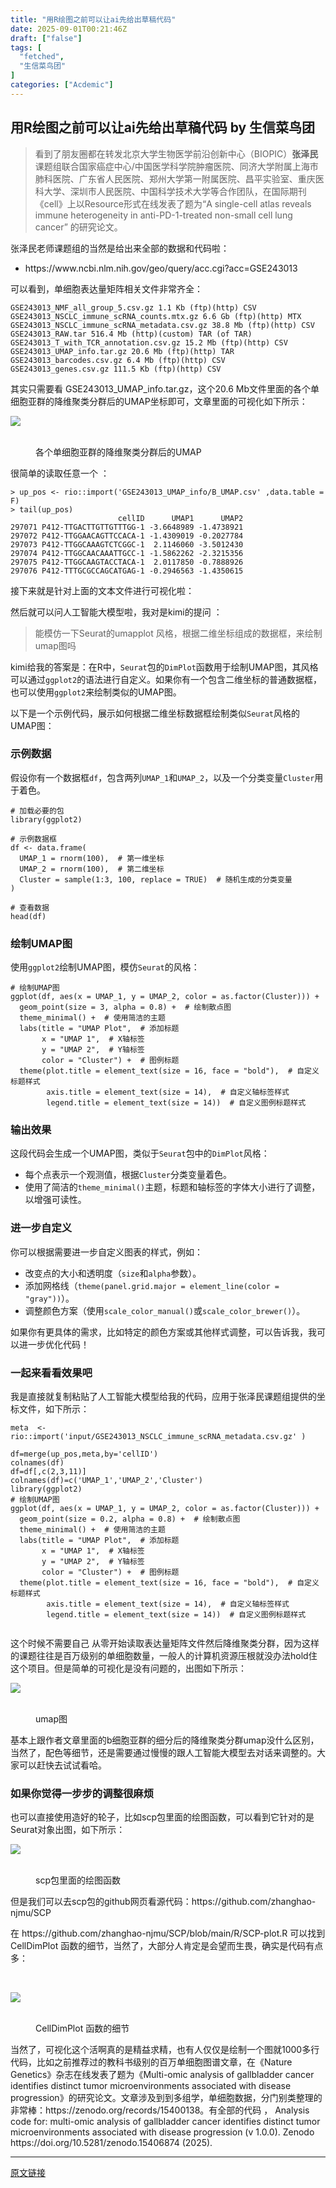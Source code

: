 ```yaml
---
title: "用R绘图之前可以让ai先给出草稿代码"
date: 2025-09-01T00:21:46Z
draft: ["false"]
tags: [
  "fetched",
  "生信菜鸟团"
]
categories: ["Acdemic"]
---
```

用R绘图之前可以让ai先给出草稿代码 by 生信菜鸟团
------
<div><section data-tool="mdnice编辑器" data-website="https://www.mdnice.com" data-pm-slice="0 0 []"><blockquote><p><span leaf="">看到了朋友圈都在转发北京大学生物医学前沿创新中心（BIOPIC）</span><strong><span leaf="">张泽民</span></strong><span leaf="">课题组联合国家癌症中心/中国医学科学院肿瘤医院、同济大学附属上海市肺科医院、广东省人民医院、郑州大学第一附属医院、昌平实验室、重庆医科大学、深圳市人民医院、中国科学技术大学等合作团队，在国际期刊《cell》上以Resource形式在线发表了题为“A single-cell atlas reveals immune heterogeneity in anti-PD-1-treated non-small cell lung cancer” 的研究论文。</span></p></blockquote><p data-tool="mdnice编辑器"><span leaf="">张泽民老师课题组的当然是给出来全部的数据和代码啦：</span></p><ul><li><section><span leaf="">https://www.ncbi.nlm.nih.gov/geo/query/acc.cgi?acc=GSE243013</span></section></li></ul><p data-tool="mdnice编辑器"><span leaf="">可以看到，单细胞表达量矩阵相关文件非常齐全：</span></p><pre data-tool="mdnice编辑器"><span data-cacheurl="" data-remoteid=""></span><code><span leaf="">GSE243013_NMF_all_group_5.csv.gz 1.1 Kb (ftp)(http) CSV</span><br><span leaf="">GSE243013_NSCLC_immune_scRNA_counts.mtx.gz 6.6 Gb (ftp)(http) MTX</span><br><span leaf="">GSE243013_NSCLC_immune_scRNA_metadata.csv.gz 38.8 Mb (ftp)(http) CSV</span><br><span leaf="">GSE243013_RAW.tar 516.4 Mb (http)(custom) TAR (of TAR)</span><br><span leaf="">GSE243013_T_with_TCR_annotation.csv.gz 15.2 Mb (ftp)(http) CSV</span><br><span leaf="">GSE243013_UMAP_info.tar.gz 20.6 Mb (ftp)(http) TAR</span><br><span leaf="">GSE243013_barcodes.csv.gz 6.4 Mb (ftp)(http) CSV</span><br><span leaf="">GSE243013_genes.csv.gz 111.5 Kb (ftp)(http) CSV</span><br></code></pre><p data-tool="mdnice编辑器"><span leaf="">其实只需要看 GSE243013_UMAP_info.tar.gz，这个20.6 Mb文件里面的各个单细胞亚群的降维聚类分群后的UMAP坐标即可，文章里面的可视化如下所示：</span></p><section nodeleaf=""><img data-imgfileid="100052975" data-s="300,640" data-src="https://mmbiz.qpic.cn/mmbiz_png/iaRJcrq2Los9KhDndGcQ4emNUO55T2iawRQtic2YOeXqCa65uq9oUcDLuJW9wbWGCX0BdTXtWv5hM8rrQ7AvluibBA/640?wx_fmt=png&amp;from=appmsg" data-type="png" type="block" src="https://mmbiz.qpic.cn/mmbiz_png/iaRJcrq2Los9KhDndGcQ4emNUO55T2iawRQtic2YOeXqCa65uq9oUcDLuJW9wbWGCX0BdTXtWv5hM8rrQ7AvluibBA/640?wx_fmt=png&amp;from=appmsg"></section><figure data-tool="mdnice编辑器"><span leaf=""><br></span><figcaption><span leaf="">各个单细胞亚群的降维聚类分群后的UMAP</span></figcaption></figure><p data-tool="mdnice编辑器"><span leaf="">很简单的读取任意一个 ：</span></p><pre data-tool="mdnice编辑器"><span data-cacheurl="" data-remoteid=""></span><code><span leaf="">&gt; up_pos &lt;- rio::import(</span><span><span leaf="">'GSE243013_UMAP_info/B_UMAP.csv'</span></span><span leaf=""> ,data.table = F)</span><br><span leaf="">&gt; tail(up_pos)</span><br><span leaf="">                        cellID      UMAP1      UMAP2</span><br><span leaf="">297071 P412-TTGACTTGTTGTTTGG-1 -3.6648989 -1.4738921</span><br><span leaf="">297072 P412-TTGGAACAGTTCCACA-1 -1.4309019 -0.2027784</span><br><span leaf="">297073 P412-TTGGCAAAGTCTCGGC-1  2.1146060 -3.5012430</span><br><span leaf="">297074 P412-TTGGCAACAAATTGCC-1 -1.5862262 -2.3215356</span><br><span leaf="">297075 P412-TTGGCAAGTACCTACA-1  2.0117850 -0.7888926</span><br><span leaf="">297076 P412-TTTGCGCCAGCATGAG-1 -0.2946563 -1.4350615</span><br></code></pre><p data-tool="mdnice编辑器"><span leaf="">接下来就是针对上面的文本文件进行可视化啦：</span></p><p data-tool="mdnice编辑器"><span leaf="">然后就可以问人工智能大模型啦，我对是kimi的提问 ：</span></p><blockquote><p><span leaf="">能模仿一下Seurat的umapplot 风格，根据二维坐标组成的数据框，来绘制umap图吗</span></p></blockquote><p data-tool="mdnice编辑器"><span leaf="">kimi给我的答案是：在R中，</span><code><span leaf="">Seurat</span></code><span leaf="">包的</span><code><span leaf="">DimPlot</span></code><span leaf="">函数用于绘制UMAP图，其风格可以通过</span><code><span leaf="">ggplot2</span></code><span leaf="">的语法进行自定义。如果你有一个包含二维坐标的普通数据框，也可以使用</span><code><span leaf="">ggplot2</span></code><span leaf="">来绘制类似的UMAP图。</span></p><p data-tool="mdnice编辑器"><span leaf="">以下是一个示例代码，展示如何根据二维坐标数据框绘制类似</span><code><span leaf="">Seurat</span></code><span leaf="">风格的UMAP图：</span></p><h3 data-tool="mdnice编辑器"><span><span leaf="">示例数据</span></span></h3><p data-tool="mdnice编辑器"><span leaf="">假设你有一个数据框</span><code><span leaf="">df</span></code><span leaf="">，包含两列</span><code><span leaf="">UMAP_1</span></code><span leaf="">和</span><code><span leaf="">UMAP_2</span></code><span leaf="">，以及一个分类变量</span><code><span leaf="">Cluster</span></code><span leaf="">用于着色。</span></p><pre data-tool="mdnice编辑器"><span data-cacheurl="" data-remoteid=""></span><code><span><span leaf=""># 加载必要的包</span></span><br><span><span leaf="">library</span></span><span leaf="">(ggplot2)</span><br><br><span><span leaf=""># 示例数据框</span></span><br><span leaf="">df &lt;- data.frame(</span><br><span leaf="">  UMAP_1 = rnorm(</span><span><span leaf="">100</span></span><span leaf="">),  </span><span><span leaf=""># 第一维坐标</span></span><br><span leaf="">  UMAP_2 = rnorm(</span><span><span leaf="">100</span></span><span leaf="">),  </span><span><span leaf=""># 第二维坐标</span></span><br><span leaf="">  Cluster = sample(</span><span><span leaf="">1</span></span><span leaf="">:</span><span><span leaf="">3</span></span><span leaf="">, </span><span><span leaf="">100</span></span><span leaf="">, replace = </span><span><span leaf="">TRUE</span></span><span leaf="">)  </span><span><span leaf=""># 随机生成的分类变量</span></span><br><span leaf="">)</span><br><br><span><span leaf=""># 查看数据</span></span><br><span leaf="">head(df)</span><br></code></pre><h3 data-tool="mdnice编辑器"><span><span leaf="">绘制UMAP图</span></span></h3><p data-tool="mdnice编辑器"><span leaf="">使用</span><code><span leaf="">ggplot2</span></code><span leaf="">绘制UMAP图，模仿</span><code><span leaf="">Seurat</span></code><span leaf="">的风格：</span></p><pre data-tool="mdnice编辑器"><span data-cacheurl="" data-remoteid=""></span><code><span><span leaf=""># 绘制UMAP图</span></span><br><span leaf="">ggplot(df, aes(x = UMAP_1, y = UMAP_2, color = as.factor(Cluster))) +</span><br><span leaf="">  geom_point(size = </span><span><span leaf="">3</span></span><span leaf="">, alpha = </span><span><span leaf="">0.8</span></span><span leaf="">) +  </span><span><span leaf=""># 绘制散点图</span></span><br><span leaf="">  theme_minimal() +  </span><span><span leaf=""># 使用简洁的主题</span></span><br><span leaf="">  labs(title = </span><span><span leaf="">"UMAP Plot"</span></span><span leaf="">,  </span><span><span leaf=""># 添加标题</span></span><br><span leaf="">       x = </span><span><span leaf="">"UMAP 1"</span></span><span leaf="">,  </span><span><span leaf=""># X轴标签</span></span><br><span leaf="">       y = </span><span><span leaf="">"UMAP 2"</span></span><span leaf="">,  </span><span><span leaf=""># Y轴标签</span></span><br><span leaf="">       color = </span><span><span leaf="">"Cluster"</span></span><span leaf="">) +  </span><span><span leaf=""># 图例标题</span></span><br><span leaf="">  theme(plot.title = element_text(size = </span><span><span leaf="">16</span></span><span leaf="">, face = </span><span><span leaf="">"bold"</span></span><span leaf="">),  </span><span><span leaf=""># 自定义标题样式</span></span><br><span leaf="">        axis.title = element_text(size = </span><span><span leaf="">14</span></span><span leaf="">),  </span><span><span leaf=""># 自定义轴标签样式</span></span><br><span leaf="">        legend.title = element_text(size = </span><span><span leaf="">14</span></span><span leaf="">))  </span><span><span leaf=""># 自定义图例标题样式</span></span><br></code></pre><h3 data-tool="mdnice编辑器"><span><span leaf="">输出效果</span></span></h3><p data-tool="mdnice编辑器"><span leaf="">这段代码会生成一个UMAP图，类似于</span><code><span leaf="">Seurat</span></code><span leaf="">包中的</span><code><span leaf="">DimPlot</span></code><span leaf="">风格：</span></p><ul><li><section><span leaf="">每个点表示一个观测值，根据</span><code><span leaf="">Cluster</span></code><span leaf="">分类变量着色。</span></section></li><li><section><span leaf="">使用了简洁的</span><code><span leaf="">theme_minimal()</span></code><span leaf="">主题，标题和轴标签的字体大小进行了调整，以增强可读性。</span></section></li></ul><h3 data-tool="mdnice编辑器"><span><span leaf="">进一步自定义</span></span></h3><p data-tool="mdnice编辑器"><span leaf="">你可以根据需要进一步自定义图表的样式，例如：</span></p><ul><li><section><span leaf="">改变点的大小和透明度（</span><code><span leaf="">size</span></code><span leaf="">和</span><code><span leaf="">alpha</span></code><span leaf="">参数）。</span></section></li><li><section><span leaf="">添加网格线（</span><code><span leaf="">theme(panel.grid.major = element_line(color = "gray"))</span></code><span leaf="">）。</span></section></li><li><section><span leaf="">调整颜色方案（使用</span><code><span leaf="">scale_color_manual()</span></code><span leaf="">或</span><code><span leaf="">scale_color_brewer()</span></code><span leaf="">）。</span></section></li></ul><p data-tool="mdnice编辑器"><span leaf="">如果你有更具体的需求，比如特定的颜色方案或其他样式调整，可以告诉我，我可以进一步优化代码！</span></p><h3 data-tool="mdnice编辑器"><span><span leaf="">一起来看看效果吧</span></span></h3><p data-tool="mdnice编辑器"><span leaf="">我是直接就复制粘贴了人工智能大模型给我的代码，应用于张泽民课题组提供的坐标文件，如下所示：</span></p><pre data-tool="mdnice编辑器"><span data-cacheurl="" data-remoteid=""></span><code><span leaf="">meta  &lt;- rio::import(</span><span><span leaf="">'input/GSE243013_NSCLC_immune_scRNA_metadata.csv.gz'</span></span><span leaf=""> )</span><br><br><span leaf="">df=merge(up_pos,meta,by=</span><span><span leaf="">'cellID'</span></span><span leaf="">)</span><br><span leaf="">colnames(df)</span><br><span leaf="">df=df[,c(</span><span><span leaf="">2</span></span><span leaf="">,</span><span><span leaf="">3</span></span><span leaf="">,</span><span><span leaf="">11</span></span><span leaf="">)]</span><br><span leaf="">colnames(df)=c(</span><span><span leaf="">'UMAP_1'</span></span><span leaf="">,</span><span><span leaf="">'UMAP_2'</span></span><span leaf="">,</span><span><span leaf="">'Cluster'</span></span><span leaf="">)</span><br><span><span leaf="">library</span></span><span leaf="">(ggplot2)</span><br><span><span leaf=""># 绘制UMAP图</span></span><br><span leaf="">ggplot(df, aes(x = UMAP_1, y = UMAP_2, color = as.factor(Cluster))) +</span><br><span leaf="">  geom_point(size = </span><span><span leaf="">0.2</span></span><span leaf="">, alpha = </span><span><span leaf="">0.8</span></span><span leaf="">) +  </span><span><span leaf=""># 绘制散点图</span></span><br><span leaf="">  theme_minimal() +  </span><span><span leaf=""># 使用简洁的主题</span></span><br><span leaf="">  labs(title = </span><span><span leaf="">"UMAP Plot"</span></span><span leaf="">,  </span><span><span leaf=""># 添加标题</span></span><br><span leaf="">       x = </span><span><span leaf="">"UMAP 1"</span></span><span leaf="">,  </span><span><span leaf=""># X轴标签</span></span><br><span leaf="">       y = </span><span><span leaf="">"UMAP 2"</span></span><span leaf="">,  </span><span><span leaf=""># Y轴标签</span></span><br><span leaf="">       color = </span><span><span leaf="">"Cluster"</span></span><span leaf="">) +  </span><span><span leaf=""># 图例标题</span></span><br><span leaf="">  theme(plot.title = element_text(size = </span><span><span leaf="">16</span></span><span leaf="">, face = </span><span><span leaf="">"bold"</span></span><span leaf="">),  </span><span><span leaf=""># 自定义标题样式</span></span><br><span leaf="">        axis.title = element_text(size = </span><span><span leaf="">14</span></span><span leaf="">),  </span><span><span leaf=""># 自定义轴标签样式</span></span><br><span leaf="">        legend.title = element_text(size = </span><span><span leaf="">14</span></span><span leaf="">))  </span><span><span leaf=""># 自定义图例标题样式</span></span><br><br></code></pre><p data-tool="mdnice编辑器"><span leaf="">这个时候不需要自己 从零开始读取表达量矩阵文件然后降维聚类分群，因为这样的课题往往是百万级别的单细胞数量，一般人的计算机资源压根就没办法hold住这个项目。但是简单的可视化是没有问题的，出图如下所示：</span></p><section nodeleaf=""><img data-imgfileid="100052976" data-s="300,640" data-src="https://mmbiz.qpic.cn/mmbiz_png/iaRJcrq2Los9KhDndGcQ4emNUO55T2iawRMOyHic8B6heibEd8s1Rzv9JpQJdJpIsCpiba5ZwcIuubYqEFAzHxZ2vgw/640?wx_fmt=png&amp;from=appmsg" data-type="png" type="block" src="https://mmbiz.qpic.cn/mmbiz_png/iaRJcrq2Los9KhDndGcQ4emNUO55T2iawRMOyHic8B6heibEd8s1Rzv9JpQJdJpIsCpiba5ZwcIuubYqEFAzHxZ2vgw/640?wx_fmt=png&amp;from=appmsg"></section><figure data-tool="mdnice编辑器"><span leaf=""><br></span><figcaption><span leaf="">umap图</span></figcaption></figure><p data-tool="mdnice编辑器"><span leaf="">基本上跟作者文章里面的b细胞亚群的细分后的降维聚类分群umap没什么区别，当然了，配色等细节，还是需要通过慢慢的跟人工智能大模型去对话来调整的。大家可以赶快去试试看哈。</span></p><h3 data-tool="mdnice编辑器"><span><span leaf="">如果你觉得一步步的调整很麻烦</span></span></h3><p data-tool="mdnice编辑器"><span leaf="">也可以直接使用造好的轮子，比如scp包里面的绘图函数，可以看到它针对的是Seurat对象出图，如下所示：</span></p><section nodeleaf=""><img data-imgfileid="100052977" data-s="300,640" data-src="https://mmbiz.qpic.cn/mmbiz_png/iaRJcrq2Los9KhDndGcQ4emNUO55T2iawRN1JlnsVGjqzo81JzRibLZJdzg32M9mtnClvyOuBQ6voW3X42p7iaEqZg/640?wx_fmt=png&amp;from=appmsg" data-type="png" type="block" src="https://mmbiz.qpic.cn/mmbiz_png/iaRJcrq2Los9KhDndGcQ4emNUO55T2iawRN1JlnsVGjqzo81JzRibLZJdzg32M9mtnClvyOuBQ6voW3X42p7iaEqZg/640?wx_fmt=png&amp;from=appmsg"></section><figure data-tool="mdnice编辑器"><span leaf=""><br></span><figcaption><span leaf="">scp包里面的绘图函数</span></figcaption></figure><p data-tool="mdnice编辑器"><span leaf="">但是我们可以去scp包的github网页看源代码：https://github.com/zhanghao-njmu/SCP</span></p><p data-tool="mdnice编辑器"><span leaf="">在 https://github.com/zhanghao-njmu/SCP/blob/main/R/SCP-plot.R 可以找到 CellDimPlot 函数的细节，当然了，大部分人肯定是会望而生畏，确实是代码有点多：</span></p><figure data-tool="mdnice编辑器"><span leaf=""><br></span></figure></section><section nodeleaf=""><img data-imgfileid="100052978" data-s="300,640" data-src="https://mmbiz.qpic.cn/mmbiz_png/iaRJcrq2Los9KhDndGcQ4emNUO55T2iawR7WDKkXk3qJl4ZItNqd5QN5qEu1AOoX9yN9woyLWOiaiciaLNticv8M9czw/640?wx_fmt=png&amp;from=appmsg" data-type="png" type="block" src="https://mmbiz.qpic.cn/mmbiz_png/iaRJcrq2Los9KhDndGcQ4emNUO55T2iawR7WDKkXk3qJl4ZItNqd5QN5qEu1AOoX9yN9woyLWOiaiciaLNticv8M9czw/640?wx_fmt=png&amp;from=appmsg"></section><section data-tool="mdnice编辑器" data-website="https://www.mdnice.com" data-pm-slice="0 0 []"><figure data-tool="mdnice编辑器"><span leaf=""><br></span><figcaption><span leaf="">CellDimPlot 函数的细节</span></figcaption></figure><p data-tool="mdnice编辑器"><span leaf="">当然了，可视化这个活啊真的是精益求精，<span textstyle="">也有人仅仅是绘制一个图就1000多行代码</span>，比如之前推荐过的教科书级别的百万单细胞图谱文章，在《Nature Genetics》杂志在线发表了题为《Multi-omic analysis of gallbladder cancer identifies distinct tumor microenvironments associated with disease progression》的研究论文。文章涉及到到多组学，单细胞数据，分门别类整理的非常棒：https://zenodo.org/records/15400138。有全部的代码 ， Analysis code for: multi-omic analysis of gallbladder cancer identifies distinct tumor microenvironments associated with disease progression (v 1.0.0). Zenodo https://doi.org/10.5281/zenodo.15406874 (2025).</span></p></section><p><mp-style-type data-value="10000"></mp-style-type></p></div>  
<hr>
<a href="https://mp.weixin.qq.com/s/UHkUTA49cJ6vXPII8luMeQ",target="_blank" rel="noopener noreferrer">原文链接</a>
